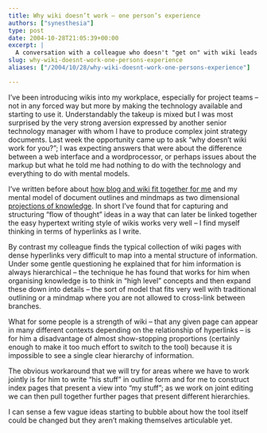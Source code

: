 ```yaml
---
title: Why wiki doesn’t work – one person’s experience
authors: ["synesthesia"]
type: post
date: 2004-10-28T21:05:39+00:00
excerpt: |
  A conversation with a colleague who doesn't "get on" with wiki leads to an exploration of different mental models for structuring knowledge.
slug: why-wiki-doesnt-work-one-persons-experience 
aliases: ["/2004/10/28/why-wiki-doesnt-work-one-persons-experience"]

---
```

I&#8217;ve been introducing wikis into my workplace, especially for project teams &#8211; not in any forced way but more by making the technology available and starting to use it. Understandably the takeup is mixed but I was most surprised by the very strong aversion expressed by another senior technology manager with whom I have to produce complex joint strategy documents. Last week the opportunity came up to ask &#8220;why doesn&#8217;t wiki work for you?&#8221;; I was expecting answers that were about the difference between a web interface and a wordprocessor, or perhaps issues about the markup but what he told me had nothing to do with the technology and everything to do with mental models.

I&#8217;ve written before about [how blog and wiki fit together for me][1] and my mental model of document outlines and mindmaps as two dimensional [projections of knowledge][2]. In short I&#8217;ve found that for capturing and structuring &#8220;flow of thought&#8221; ideas in a way that can later be linked together the easy hypertext writing style of wikis works very well &#8211; I find myself thinking in terms of hyperlinks as I write.

By contrast my colleague finds the typical collection of wiki pages with dense hyperlinks very difficult to map into a mental structure of information. Under some gentle questioning he explained that for him information is always hierarchical &#8211; the technique he has found that works for him when organising knowledge is to think in &#8220;high level&#8221; concepts and then expand these down into details &#8211; the sort of model that fits very well with traditional outlining or a mindmap where you are not allowed to cross-link between branches. 

What for some people is a strength of wiki &#8211; that any given page can appear in many different contexts depending on the relationship of hyperlinks &#8211; is for him a disadvantage of almost show-stopping proportions (certainly enough to make it too much effort to switch to the tool) because it is impossible to see a single clear hierarchy of information.

The obvious workaround that we will try for areas where we have to work jointly is for him to write &#8220;his stuff&#8221; in outline form and for me to construct index pages that present a view into &#8220;my stuff&#8221;; as we work on joint editing we can then pull together further pages that present different hierarchies.

I can sense a few vague ideas starting to bubble about how the tool itself could be changed but they aren&#8217;t making themselves articulable yet.

 [1]: https://www.synesthesia.co.uk/blog/archives/2004/09/20/how-blog-and-wiki-fit-together-for-me/
 [2]: https://www.synesthesia.co.uk/blog/archives/2004/10/05/projections-of-knowledge/